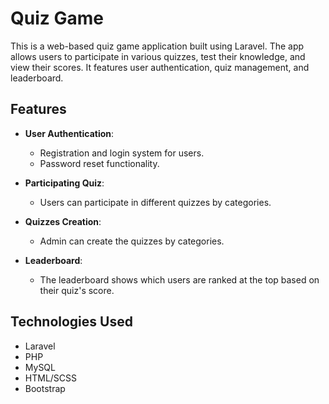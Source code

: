 # Quiz Game
This is a web-based quiz game application built using Laravel. The app allows users to participate in various quizzes, test their knowledge, and view their scores. It features user authentication, quiz management, and leaderboard.

## Features
- **User Authentication**: 
  - Registration and login system for users.
  - Password reset functionality.

- **Participating Quiz**: 
  - Users can participate in different quizzes by categories.

- **Quizzes Creation**: 
  - Admin can create the quizzes by categories.

- **Leaderboard**: 
  - The leaderboard shows which users are ranked at the top based on their quiz's score.

## Technologies Used
- Laravel
- PHP
- MySQL
- HTML/SCSS
- Bootstrap
